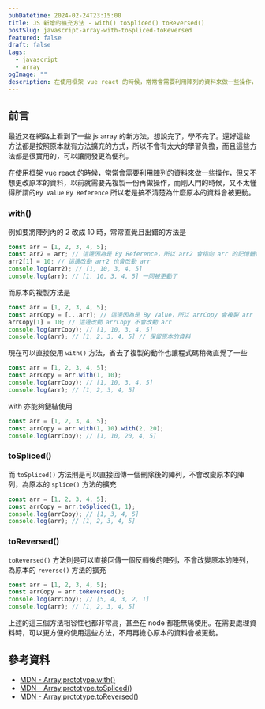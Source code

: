 ```yaml
---
pubDatetime: 2024-02-24T23:15:00
title: JS 新增的擴充方法 - with() toSpliced() toReversed()
postSlug: javascript-array-with-toSpliced-toReversed
featured: false
draft: false
tags:
  - javascript
  - array
ogImage: ""
description: 在使用框架 vue react 的時候，常常會需要利用陣列的資料來做一些操作，但又不想更改原本的資料，以前就需要先複製一份再做操作，所以 JS 新增了幾個原有方法的擴充，讓開發更佳的便利。
---
```


## 前言

最近又在網路上看到了一些 js array 的新方法，想說完了，學不完了。還好這些方法都是按照原本就有方法擴充的方式，所以不會有太大的學習負擔，而且這些方法都是很實用的，可以讓開發更為便利。

在使用框架 vue react 的時候，常常會需要利用陣列的資料來做一些操作，但又不想更改原本的資料，以前就需要先複製一份再做操作，而剛入門的時候，又不太懂得所謂的`By Value` `By Reference` 所以老是搞不清楚為什麼原本的資料會被更動。

### with()

例如要將陣列內的 2 改成 10 時，常常直覺且出錯的方法是
```js
const arr = [1, 2, 3, 4, 5];
const arr2 = arr; // 這邊因為是 By Reference，所以 arr2 會指向 arr 的記憶體位置
arr2[1] = 10; // 這邊改動 arr2 也會改動 arr
console.log(arr2); // [1, 10, 3, 4, 5]
console.log(arr); // [1, 10, 3, 4, 5] 一同被更動了
```

而原本的複製方法是
```js
const arr = [1, 2, 3, 4, 5];
const arrCopy = [...arr]; // 這邊因為是 By Value，所以 arrCopy 會複製 arr 的值
arrCopy[1] = 10; // 這邊改動 arrCopy 不會改動 arr
console.log(arrCopy); // [1, 10, 3, 4, 5]
console.log(arr); // [1, 2, 3, 4, 5] // 保留原本的資料
```

現在可以直接使用 `with()` 方法，省去了複製的動作也讓程式碼稍微直覺了一些
```js
const arr = [1, 2, 3, 4, 5];
const arrCopy = arr.with(1, 10);
console.log(arrCopy); // [1, 10, 3, 4, 5]
console.log(arr); // [1, 2, 3, 4, 5]
```

with 亦能夠鏈結使用
```js
const arr = [1, 2, 3, 4, 5];
const arrCopy = arr.with(1, 10).with(2, 20);
console.log(arrCopy); // [1, 10, 20, 4, 5]
```

### toSpliced()

而 `toSpliced()` 方法則是可以直接回傳一個刪除後的陣列，不會改變原本的陣列，為原本的 `splice()` 方法的擴充

```js
const arr = [1, 2, 3, 4, 5];
const arrCopy = arr.toSpliced(1, 1);
console.log(arrCopy); // [1, 3, 4, 5]
console.log(arr); // [1, 2, 3, 4, 5]
```

### toReversed()
`toReversed()` 方法則是可以直接回傳一個反轉後的陣列，不會改變原本的陣列，為原本的 `reverse()` 方法的擴充

```js
const arr = [1, 2, 3, 4, 5];
const arrCopy = arr.toReversed();
console.log(arrCopy); // [5, 4, 3, 2, 1]
console.log(arr); // [1, 2, 3, 4, 5]
```

上述的這三個方法相容性也都非常高，甚至在 node 都能無痛使用。在需要處理資料時，可以更方便的使用這些方法，不用再擔心原本的資料會被更動。

## 參考資料

- [MDN - Array.prototype.with()](https://developer.mozilla.org/en-US/docs/Web/JavaScript/Reference/Global_Objects/Array/with)
- [MDN - Array.prototype.toSpliced()](https://developer.mozilla.org/en-US/docs/Web/JavaScript/Reference/Global_Objects/Array/toSpliced)
- [MDN - Array.prototype.toReversed()](https://developer.mozilla.org/en-US/docs/Web/JavaScript/Reference/Global_Objects/Array/toReversed)
